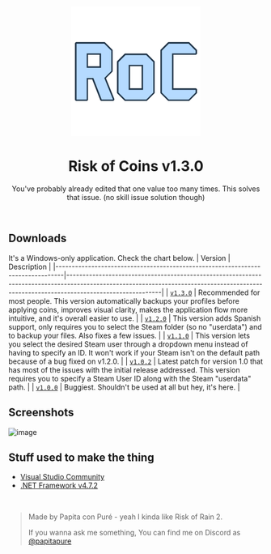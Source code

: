 <div align="center"><img src="https://github.com/PapitaConPure/risk-of-coins/blob/master/app.png" width="256px"></div>
<h1 align="center">Risk of Coins v1.3.0</h1>
<p align="center">You've probably already edited that one value too many times. This solves that issue. (no skill issue solution though)</p>

<br>

## Downloads
It's a Windows-only application. Check the chart below.
| Version                                                                        | Description                                                                                                                                                                             |
|--------------------------------------------------------------------------------|-----------------------------------------------------------------------------------------------------------------------------------------------------------------------------------------|
| [`v1.3.0`](https://github.com/PapitaConPure/risk-of-coins/releases/download/v1.3.0/RiskOfOptions.zip) | Recommended for most people. This version automatically backups your profiles before applying coins, improves visual clarity, makes the application flow more intuitive, and it's overall easier to use. |
| [`v1.2.0`](https://github.com/PapitaConPure/risk-of-coins/releases/download/v1.2.0/RiskOfOptions.zip) | This version adds Spanish support, only requires you to select the Steam folder (so no "userdata") and to backup your files. Also fixes a few issues. |
| [`v1.1.0`](https://github.com/PapitaConPure/risk-of-coins/releases/download/v1.1.0/RiskOfOptions.zip) | This version lets you select the desired Steam user through a dropdown menu instead of having to specify an ID. It won't work if your Steam isn't on the default path because of a bug fixed on v1.2.0. |
| [`v1.0.2`](https://github.com/PapitaConPure/risk-of-coins/releases/download/v1.0.2/RiskOfOptions.zip) | Latest patch for version 1.0 that has most of the issues with the initial release addressed. This version requires you to specify a Steam User ID along with the Steam "userdata" path. |
| [`v1.0.0`](https://github.com/PapitaConPure/risk-of-coins/releases/download/v1.0.0/RiskOfCoins_1_0_0.zip) | Buggiest. Shouldn't be used at all but hey, it's here.                                                                                                       |

## Screenshots
![image](https://github.com/user-attachments/assets/4151de3e-f206-437b-ad85-a9d1932188d1)

## Stuff used to make the thing
* [Visual Studio Community](https://visualstudio.microsoft.com/vs/community/)
* [.NET Framework v4.7.2](https://dotnet.microsoft.com/download/dotnet-framework/net472)

<br>

> Made by Papita con Puré - yeah I kinda like Risk of Rain 2.
> 
> If you wanna ask me something, You can find me on Discord as [@papitapure](https://discord.com/users/696938738986647572)
